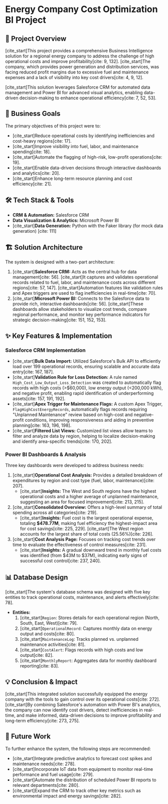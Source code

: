 # Energy Company Cost Optimization BI Project

## 📖 Project Overview

[cite_start]This project provides a comprehensive Business Intelligence solution for a regional energy company to address the challenge of high operational costs and improve profitability[cite: 9, 132]. [cite_start]The company, which provides power generation and distribution services, was facing reduced profit margins due to excessive fuel and maintenance expenses and a lack of visibility into key cost drivers[cite: 4, 9, 12].

[cite_start]This solution leverages Salesforce CRM for automated data management and Power BI for advanced visual analytics, enabling data-driven decision-making to enhance operational efficiency[cite: 7, 52, 53].

## 🎯 Business Goals

The primary objectives of this project were to:
* [cite_start]Reduce operational costs by identifying inefficiencies and cost-heavy regions[cite: 17].
* [cite_start]Improve visibility into fuel, labor, and maintenance spending[cite: 18].
* [cite_start]Automate the flagging of high-risk, low-profit operations[cite: 19].
* [cite_start]Enable data-driven decisions through interactive dashboards and analytics[cite: 20].
* [cite_start]Enhance long-term resource planning and cost efficiency[cite: 21].

## 🛠️ Tech Stack & Tools

* **CRM & Automation:** Salesforce CRM
* **Data Visualization & Analytics:** Microsoft Power BI
* [cite_start]**Data Generation:** Python with the Faker library (for mock data generation) [cite: 111]

## 🏗️ Solution Architecture

The system is designed with a two-part architecture:
1.  [cite_start]**Salesforce CRM:** Acts as the central hub for data management[cite: 56]. [cite_start]It captures and validates operational records related to fuel, labor, and maintenance costs across different regions[cite: 57, 147]. [cite_start]Automation features like validation rules and Apex triggers are used to flag inefficiencies in real-time[cite: 70].
2.  [cite_start]**Microsoft Power BI:** Connects to the Salesforce data to provide rich, interactive dashboards[cite: 56]. [cite_start]These dashboards allow stakeholders to visualize cost trends, compare regional performance, and monitor key performance indicators for strategic decision-making[cite: 151, 152, 153].

## ✨ Key Features & Implementation

### Salesforce CRM Implementation

* [cite_start]**Bulk Data Import:** Utilized Salesforce's Bulk API to efficiently load over 199 operational records, ensuring scalable and accurate data entry[cite: 167, 187].
* [cite_start]**Validation Rule for Loss Detection:** A rule named `High_Cost_Low_Output_Loss_Detection` was created to automatically flag records with high costs (>$60,000), low energy output (<200,000 kWh), and negative profit, enabling rapid identification of underperforming assets[cite: 157, 191, 192].
* [cite_start]**Apex Trigger for Maintenance Flags:** A custom Apex Trigger, `FlagHighCostEnergyRecords`, automatically flags records requiring "Unplanned Maintenance" review based on high-cost and negative-profit conditions, improving responsiveness and aiding in preventive planning[cite: 163, 196, 198].
* [cite_start]**Filtered List Views:** Customized list views allow teams to filter and analyze data by region, helping to localize decision-making and identify area-specific trends[cite: 170, 202].

### Power BI Dashboards & Analysis

Three key dashboards were developed to address business needs:

1.  [cite_start]**Operational Cost Analysis:** Provides a detailed breakdown of expenditures by region and cost type (fuel, labor, maintenance)[cite: 207].
    * [cite_start]**Insights:** The West and South regions have the highest operational costs and a higher average of unplanned maintenance, suggesting an area for focused improvement[cite: 213, 215].
2.  [cite_start]**Consolidated Overview:** Offers a high-level summary of total spending across all categories[cite: 219].
    * [cite_start]**Insights:** Fuel cost is the largest operational expense, totaling **$478.77M**, making fuel efficiency the highest-impact area for cost savings[cite: 225, 229]. [cite_start]The West region accounts for the largest share of total costs (25.56%)[cite: 226].
3.  [cite_start]**Cost Analysis Page:** Focuses on tracking cost trends over time to evaluate the effectiveness of control measures[cite: 231].
    * [cite_start]**Insights:** A gradual downward trend in monthly fuel costs was identified (from $43M to $37M), indicating early signs of successful cost control[cite: 237, 240].

## 📊 Database Design

[cite_start]The system's database schema was designed with five key entities to track operational costs, maintenance, and alerts effectively[cite: 78].

* **Entities:**
    1.  [cite_start]`Region`: Stores details for each operational region (North, South, East, West)[cite: 79].
    2.  [cite_start]`OperationalRecord`: Captures monthly data on energy output and costs[cite: 80].
    3.  [cite_start]`MaintenanceLog`: Tracks planned vs. unplanned maintenance activities[cite: 81].
    4.  [cite_start]`CostAlert`: Flags records with high costs and low output[cite: 82].
    5.  [cite_start]`MonthlyReport`: Aggregates data for monthly dashboard reporting[cite: 83].

## 💡 Conclusion & Impact

[cite_start]This integrated solution successfully equipped the energy company with the tools to gain control over its operational costs[cite: 272]. [cite_start]By combining Salesforce's automation with Power BI's analytics, the company can now identify cost drivers, detect inefficiencies in real-time, and make informed, data-driven decisions to improve profitability and long-term efficiency[cite: 273, 275].

## 🚀 Future Work

To further enhance the system, the following steps are recommended:
* [cite_start]Integrate predictive analytics to forecast cost spikes and maintenance needs[cite: 278].
* [cite_start]Incorporate IoT data from equipment to monitor real-time performance and fuel usage[cite: 279].
* [cite_start]Automate the distribution of scheduled Power BI reports to relevant departments[cite: 280].
* [cite_start]Expand the CRM to track other key metrics such as environmental impact and energy savings[cite: 282].

